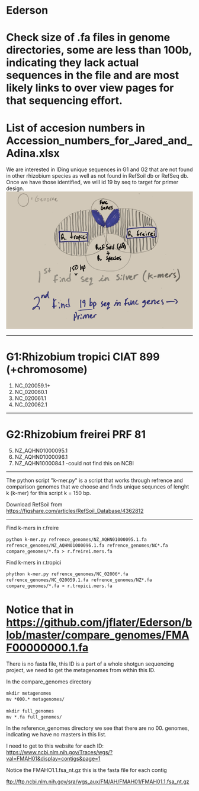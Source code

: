 # Ederson
# Check size of .fa files in genome directories, some are less than 100b, indicating they lack actual sequences in the file and are most likely links to over view pages for that sequencing effort. 
# List of accesion numbers in Accession_numbers_for_Jared_and_Adina.xlsx
We are interested in IDing unique sequences in G1 and G2 that are not found in other rhizobium species as well as not found in RefSoil db or RefSeq db. Once we have those identified, we will id 19 by seq to target for primer design. 
![](ideas.jpg)

----

# G1:Rhizobium tropici CIAT 899 (+chromosome) 
1. NC_020059.1+
2. NC_020060.1
3. NC_020061.1
4. NC_020062.1

----

# G2:Rhizobium freirei PRF 81
5. NZ_AQHN01000095.1
6. NZ_AQHN01000096.1
7. NZ_AQHN1000084.1 -could not find this on NCBI

---

The python script "k-mer.py" is a script that works through refrence and comparison genomes that we choose and finds unique sequnces of lenght k (k-mer) for this script k = 150 bp. 

Download RefSoil from https://figshare.com/articles/RefSoil_Database/4362812

----
Find k-mers in r.freire
```{bash}
python k-mer.py refrence_genomes/NZ_AQHN01000095.1.fa refrence_genomes/NZ_AQHN01000096.1.fa refrence_genomes/NC*.fa compare_genomes/*.fa > r.freirei.mers.fa
```
Find k-mers in r.tropici
```{bash}
phython k-mer.py refrence_genomes/NC_02006*.fa refrence_genomes/NC_020059.1.fa refrence_genomes/NZ*.fa compare_genomes/*.fa > r.tropici.mers.fa
```
# Notice that in https://github.com/jflater/Ederson/blob/master/compare_genomes/FMAF00000000.1.fa

There is no fasta file, this ID is a part of a whole shotgun sequencing project, we need to get the metagenomes from within this ID. 

In the compare_genomes directory

```{bash}
mkdir metagenomes
mv *000.* metagenomes/

mkdir full_genomes
mv *.fa full_genomes/
```

In the reference_genomes directory we see that there are no 00. genomes, indicating we have no masters in this list. 

I need to get to this website for each ID: https://www.ncbi.nlm.nih.gov/Traces/wgs/?val=FMAH01&display=contigs&page=1

Notice the FMAHO1.1.fsa_nt.gz this is the fasta file for each contig

ftp://ftp.ncbi.nlm.nih.gov/sra/wgs_aux/FM/AH/FMAH01/FMAH01.1.fsa_nt.gz
